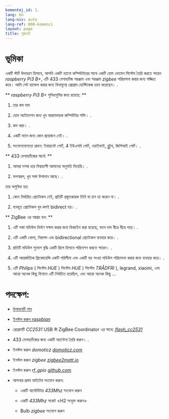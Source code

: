 ```yaml
---
komentoj_id: 1.
lang: bn
lang-niv: auto
lang-ref: 000-komenci
layout: page
title: শুরুতেই
---
```


# ভূমিকা
একটি স্টার্ট উদাহরণ হিসাবে, আপনি একটি ন্যানো কম্পিউটারের সাথে একটি হোম ডোমেন সিস্টেম তৈরি করতে পারেন   _raspberry Pi3 B+_, এটি 433 মেগাহার্টজ সরঞ্জাম এবং সরঞ্জাম   _zigbee_ পরিচালনা করার জন্য সজ্জিত করে। আমি সেট হ্যান্ডেল করার জন্য বিনামূল্যে প্রোগ্রাম হোস্টিকেজ চয়ন করেছেন। . 

**    _raspberry Pi3 B+_   সুবিধাগুলির জন্য রয়েছে:  **  

 1. তার কম দাম  


 2. হোম অটোমেশন জন্য খুব আরামদায়ক কম্পিউটার শক্তি। . 


 3. কম খরচ। . 


 4. একটি ফ্যান জন্য কোন প্রয়োজন নেই। . 


 5. সংযোগযোগ্যতা প্রদান: ইথারনেট পোর্ট, 4 ইউএসবি পোর্ট, ওয়াইফাই, ব্লুটুথ, জিপিআই পোর্ট। . 




**  433 মেগাহার্টজের স্বার্থে:  **  

 1. আমরা দশক ধরে বিশ্বব্যাপী আমাদের অনুমতি দিয়েছি। . 


 2. ফলস্বরূপ, খুব সস্তা উপাদান আছে। . 



 
তার অসুবিধা হয়:  

 1. কোন নির্ধারিত প্রোটোকল নেই, প্রতিটি প্রস্তুতকারক তিনি যা চান তা করেন না। . 


 2. ব্যবহৃত প্রোটোকল খুব কমই bidirect হয়। . 




**  ZigBee এর আগ্রহ হল:  **  

 1. এটি সস্তা মডিউল নির্মাণ সক্ষম করার জন্য ডিজাইন করা হয়েছে, ফলে দাম ধীরে ধীরে পড়ে। . 


 1. এটি একটি খোলা, নিরাপদ এবং bidirectional প্রোটোকল ব্যবহার করে। . 


 1. প্রতিটি মডিউল সুযোগ বৃদ্ধি একটি রিলে হিসাবে পরিবেশন করতে পারেন। . 


 1. এটি আন্তর্জাতিক ফ্রিকোয়েন্সি একটি পরিসীমা এবং একটি বড় সংখ্যা মডিউল পরিচালনা করার জন্য ব্যবহার করে। . 


 1. এটি   _Philips_   (  সিস্টেম   _HUE_  ) সিস্টেম   _HUE_  ) সিস্টেম   _TRÅDFRI_  ), legrand, xiaomi, এবং আরো অনেক কিছু হিসাবে এটি নির্বাচিত হয়েছিল, এবং আরো অনেক কিছু ...  




# পদক্ষেপ:

* [  উপাদানটি পান  ](_posts/2020-08-31-aparataro.md)  


* [  ইনস্টল করুন   _raspbian_  ](_posts/2020-12-22-instali_raspbian.md)  


*  প্রোগ্রামটি   _CC2531_    USB কী ZigBee Coordinator এর সাথে:   [    _flash\_cc2531_  ](https://jmichault.github.io/flash_cc2531-dok/)  

* 433 মেগাহার্টজের জন্য একটি অ্যান্টেনা তৈরি করুন। . 


* ইনস্টল করুন   _domoticz_    [   _domoticz.com_  ](https://www.domoticz.com/wiki/Raspberry_Pi)  


* ইনস্টল করুন   _zigbee_    [   _zigbee2mqtt.io_  ](https://www.zigbee2mqtt.io/getting_started/running_zigbee2mqtt.html)  


* ইনস্টল করুন   _rf\_gpio_    [   _github.com_  ](https://github.com/jmichault/rf_gpio/blob/master/LeguMin.md)  


* আপনার প্রথম আইটেম সংযোগ করুন:    


  * একটি থার্মোমিটার   _433Mhz_   সংযোগ করুন


  * একটি   _433Mhz_   সকেট <H2 সংযুক্ত করুন>


  * Bulb   _zigbee_   সংযোগ করুন



